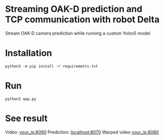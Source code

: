 # Streaming OAK-D prediction and TCP communication with robot Delta
Stream OAK-D camera prediction while running a custom Yolov5 model

# Installation
```python3 -m pip install -r requirements.txt```

# Run
```python3 app.py```

# See result
Video: [your_ip:8090](http://localhost:8090)
Prediction: [localhost:8070](http://localhost:8070)
Warped video [your_ip:8080](http://localhost:8080)
